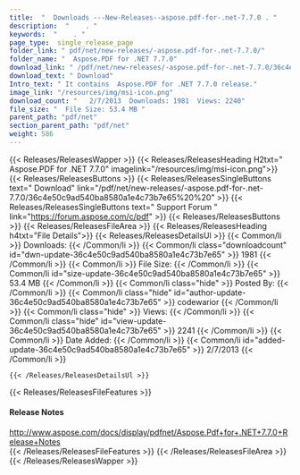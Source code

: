 ```yaml
---
title:  "  Downloads ---New-Releases--aspose.pdf-for-.net-7.7.0 . " 
description:  "    . " 
keywords:  "    . " 
page_type:  single_release_page
folder_link: " pdf/net/new-releases/-aspose.pdf-for-.net-7.7.0/"
folder_name: "  Aspose.PDF for .NET 7.7.0"
download_link: " /pdf/net/new-releases/-aspose.pdf-for-.net-7.7.0/36c4e50c9ad540ba8580a1e4c73b7e65"
download_text: " Download"
Intro_text: " It contains  Aspose.PDF for .NET 7.7.0 release."
image_link: "/resources/img/msi-icon.png"
download_count: "   2/7/2013  Downloads: 1981  Views: 2240"
file_size: "  File Size: 53.4 MB "
parent_path: "pdf/net"
section_parent_path: "pdf/net"
weight: 586
---
```


{{< Releases/ReleasesWapper >}}
  {{< Releases/ReleasesHeading H2txt="  Aspose.PDF for .NET 7.7.0" imagelink="/resources/img/msi-icon.png">}}
  {{< Releases/ReleasesButtons >}}
    {{< Releases/ReleasesSingleButtons text=" Download" link="/pdf/net/new-releases/-aspose.pdf-for-.net-7.7.0/36c4e50c9ad540ba8580a1e4c73b7e65%20%20" >}}
    {{< Releases/ReleasesSingleButtons text=" Support Forum " link="https://forum.aspose.com/c/pdf" >}}
  {{< Releases/ReleasesButtons >}}
  {{< Releases/ReleasesFileArea >}}
    {{< Releases/ReleasesHeading h4txt="File Details">}}
    {{< Releases/ReleasesDetailsUl >}}
            {{< Common/li  >}} Downloads: {{< /Common/li >}} 
      {{< Common/li class="downloadcount" id="dwn-update-36c4e50c9ad540ba8580a1e4c73b7e65" >}} 1981 {{< /Common/li >}} 
      {{< Common/li  >}} File Size: {{< /Common/li >}} 
      {{< Common/li id="size-update-36c4e50c9ad540ba8580a1e4c73b7e65" >}} 53.4 MB {{< /Common/li >}} 
      {{< Common/li  class="hide" >}} Posted By: {{< /Common/li >}} 
      {{< Common/li class="hide" id="author-update-36c4e50c9ad540ba8580a1e4c73b7e65" >}} codewarior {{< /Common/li >}} 
      {{< Common/li class="hide"  >}} Views: {{< /Common/li >}} 
      {{< Common/li class="hide" id="view-update-36c4e50c9ad540ba8580a1e4c73b7e65" >}} 2241 {{< /Common/li >}} 
      {{< Common/li  >}} Date Added: {{< /Common/li >}} 
      {{< Common/li id="added-update-36c4e50c9ad540ba8580a1e4c73b7e65" >}} 2/7/2013 {{< /Common/li >}} 

    {{< /Releases/ReleasesDetailsUl >}}

  {{< Releases/ReleasesFileFeatures >}}
      <h4>Release Notes</h4><div><a href="http://www.aspose.com/docs/display/pdfnet/Aspose.Pdf+for+.NET+7.7.0+Release+Notes">http://www.aspose.com/docs/display/pdfnet/Aspose.Pdf+for+.NET+7.7.0+Release+Notes</a></div>
  {{< /Releases/ReleasesFileFeatures >}}
 {{< /Releases/ReleasesFileArea >}}
{{< /Releases/ReleasesWapper >}}


